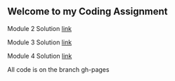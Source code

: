 ## Welcome to my Coding Assignment

Module 2 Solution [link](https://elwirak4.github.io/HTML-CSS-and-Javascript-for-Web-Developers/module2-solution/)

Module 3 Solution [link](https://elwirak4.github.io/HTML-CSS-and-Javascript-for-Web-Developers/module3-solution/)

Module 4 Solution [link](https://elwirak4.github.io/HTML-CSS-and-Javascript-for-Web-Developers/module4-solution/)


All code is on the branch gh-pages
